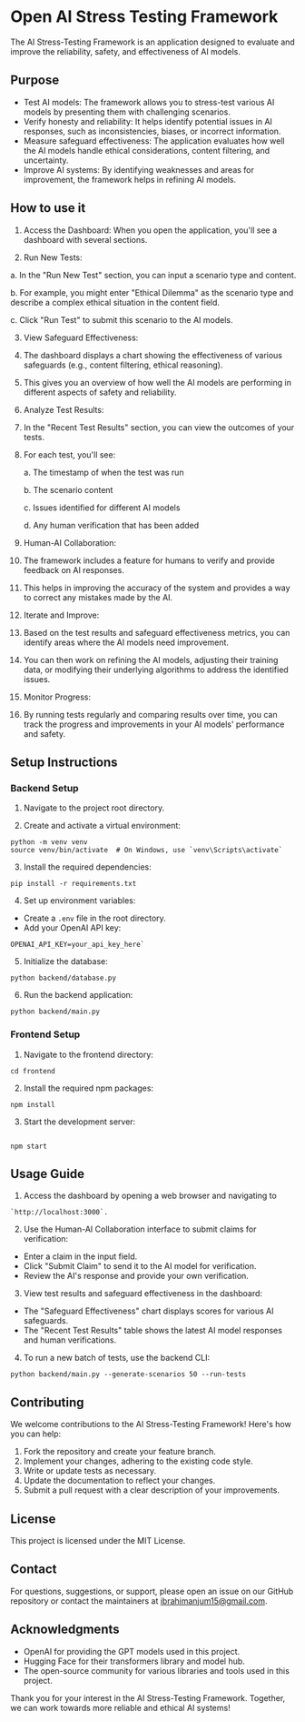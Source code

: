 # Open AI Stress Testing Framework
The AI Stress-Testing Framework is an application designed to evaluate and improve the reliability, safety, and effectiveness of AI models. 



## Purpose

- Test AI models: The framework allows you to stress-test various AI models by presenting them with challenging scenarios.
- Verify honesty and reliability: It helps identify potential issues in AI responses, such as inconsistencies, biases, or incorrect information.
- Measure safeguard effectiveness: The application evaluates how well the AI models handle ethical considerations, content filtering, and uncertainty.
- Improve AI systems: By identifying weaknesses and areas for improvement, the framework helps in refining AI models.


## How to use it

1. Access the Dashboard: When you open the application, you'll see a dashboard with several sections.

2. Run New Tests:

  a. In the "Run New Test" section, you can input a scenario type and content.
  
  b. For example, you might enter "Ethical Dilemma" as the scenario type and describe a complex ethical situation in the content field.
  
  c. Click "Run Test" to submit this scenario to the AI models.


3. View Safeguard Effectiveness:
  
  1. The dashboard displays a chart showing the effectiveness of various safeguards (e.g., content filtering, ethical reasoning).
  
  2. This gives you an overview of how well the AI models are performing in different aspects of safety and reliability.
  

4. Analyze Test Results:

  1. In the "Recent Test Results" section, you can view the outcomes of your tests.
  
  2. For each test, you'll see:
  
     a. The timestamp of when the test was run

     b. The scenario content

     c. Issues identified for different AI models

     d. Any human verification that has been added


5. Human-AI Collaboration:

  1. The framework includes a feature for humans to verify and provide feedback on AI responses.
  
  2. This helps in improving the accuracy of the system and provides a way to correct any mistakes made by the AI.


6. Iterate and Improve:

  1. Based on the test results and safeguard effectiveness metrics, you can identify areas where the AI models need improvement.
  
  2. You can then work on refining the AI models, adjusting their training data, or modifying their underlying algorithms to address the identified issues.


7. Monitor Progress:

  1. By running tests regularly and comparing results over time, you can track the progress and improvements in your AI models' performance and safety.

## Setup Instructions

### Backend Setup

1. Navigate to the project root directory.

2. Create and activate a virtual environment:

```
python -m venv venv
source venv/bin/activate  # On Windows, use `venv\Scripts\activate`
```

3. Install the required dependencies:
```
pip install -r requirements.txt
```

4. Set up environment variables:
- Create a `.env` file in the root directory.
- Add your OpenAI API key: 
```
OPENAI_API_KEY=your_api_key_here`
```

5. Initialize the database:
```
python backend/database.py

```


6. Run the backend application:
``` 
python backend/main.py
```



### Frontend Setup

1. Navigate to the frontend directory:

```
cd frontend
```

2. Install the required npm packages:
```
npm install
```

3. Start the development server:
```

npm start

```

## Usage Guide

1. Access the dashboard by opening a web browser and navigating to 
```
`http://localhost:3000`.
```

2. Use the Human-AI Collaboration interface to submit claims for verification:
- Enter a claim in the input field.
- Click "Submit Claim" to send it to the AI model for verification.
- Review the AI's response and provide your own verification.

3. View test results and safeguard effectiveness in the dashboard:
- The "Safeguard Effectiveness" chart displays scores for various AI safeguards.
- The "Recent Test Results" table shows the latest AI model responses and human verifications.

4. To run a new batch of tests, use the backend CLI:
```
python backend/main.py --generate-scenarios 50 --run-tests

```

## Contributing

We welcome contributions to the AI Stress-Testing Framework! Here's how you can help:

1. Fork the repository and create your feature branch.
2. Implement your changes, adhering to the existing code style.
3. Write or update tests as necessary.
4. Update the documentation to reflect your changes.
5. Submit a pull request with a clear description of your improvements.

## License

This project is licensed under the MIT License.

## Contact

For questions, suggestions, or support, please open an issue on our GitHub repository or contact the maintainers at [ibrahimanjum15@gmail.com](mailto:ibrahimanjum15@gmail.com).

## Acknowledgments

- OpenAI for providing the GPT models used in this project.
- Hugging Face for their transformers library and model hub.
- The open-source community for various libraries and tools used in this project.

Thank you for your interest in the AI Stress-Testing Framework. Together, we can work towards more reliable and ethical AI systems!

